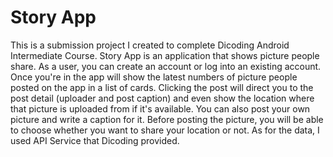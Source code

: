 # Story App
This is a submission project I created to complete Dicoding Android Intermediate Course. Story App is an application that shows picture people share. As a user, you can create an account or log into an existing account. Once you're in the app will show the latest numbers of picture people posted on the app in a list of cards. Clicking the post will direct you to the post detail (uploader and post caption) and even show the location where that picture is uploaded from if it's available. You can also post your own picture and write a caption for it. Before posting the picture, you will be able to choose whether you want to share your location or not. As for the data, I used API Service that Dicoding provided.
